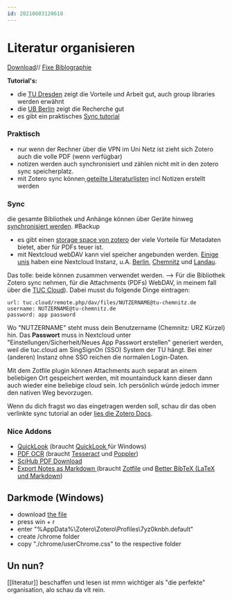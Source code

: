 ```yaml
---
id: 20210603120618
---
```


# Literatur organisieren

[Download](https://www.zotero.org/download/)// [Fixe Biblographie](https://zbib.org)

**Tutorial's:**

* die [TU Dresden](https://www.youtube.com/watch?v=PqQp_oUUY5w) zeigt die Vorteile und Arbeit gut, auch group libraries werden erwähnt
* die [UB Berlin](https://www.youtube.com/watch?v=rqpRQhK9Al0) zeigt die Recherche gut
* es gibt ein praktisches [Sync tutorial](https://www.youtube.com/watch?v=5UV6Ce3evUY)

### Praktisch

* nur wenn der Rechner über die VPN im Uni Netz ist zieht sich Zotero auch die volle PDF (wenn verfügbar)
* notizen werden auch synchronisiert und zählen nicht mit in den zotero sync speicherplatz.
* mit Zotero sync können[ geteilte Literaturlisten](https://www.zotero.org/groups/) incl Notizen erstellt werden

### Sync

die gesamte Bibliothek und Anhänge können über Geräte hinweg [synchronisiert werden](https://www.zotero.org/support/preferences/sync#file_syncing). #Backup

* es gibt einen [storage space von zotero](https://www.zotero.org/support/sync#zotero_file_storage) der viele Vorteile für Metadaten bietet, aber für PDFs teuer ist.
* mit Nextcloud webDAV kann viel speicher angebunden werden. [Einige unis](https://nextcloud.com/industries/education) haben eine Nextcloud Instanz, u.A. [Berlin](https://tubcloud.tu-berlin.de/login), [Chemnitz](https://tuc.cloud) und [Landau](https://cloud.uni-landau.de/index.php/login).

Das tolle: beide können zusammen verwendet werden. --> Für die Bibliothek Zotero sync nehmen, für die Attachments (PDFs) WebDAV, in meinem fall über die [TUC Cloud](https://tuc.cloud)). 
Dabei musst du folgende Dinge eintragen:

```
url: tuc.cloud/remote.php/dav/files/NUTZERNAME@tu-chemnitz.de
username: NUTZERNAME@tu-chemnitz.de
password: app password
```

Wo "NUTZERNAME" steht muss dein Benutzername (Chemnitz: URZ Kürzel) hin. Das **Passwort** muss in Nextcloud unter "Einstellungen/Sicherheit/Neues App Passwort erstellen" generiert werden, weil die tuc.cloud am SingSignOn (SSO) System der TU hängt. Bei einer (anderen) Instanz ohne SSO reichen die normalen Login-Daten.

Mit dem Zotfile plugin können Attachments auch separat an einem beliebigen Ort gespeichert werden, mit mountainduck kann dieser dann auch wieder eine beliebige cloud sein. Ich persönlich würde jedoch immer den nativen Weg bevorzugen.

Wenn du dich fragst wo das eingetragen werden soll, schau dir das oben verlinkte sync tutorial an oder [lies die Zotero Docs](https://www.zotero.org/support/preferences/sync#file_syncing).

### Nice Addons

* [QuickLook](https://github.com/mronkko/ZoteroQuickLook) (braucht [QuickLook ](https://github.com/QL-Win/QuickLook/releases)für Windows)
* [PDF OCR](https://github.com/UB-Mannheim/zotero-ocr) (braucht [Tesseract](https://github.com/UB-Mannheim/tesseract/wiki) und [Poppler](https://github.com/UB-Mannheim/zotero-ocr/wiki/Install-pdftoppm))
* [SciHub PDF Download](https://github.com/ethanwillis/zotero-scihub)
* [Export Notes as Markdown ](https://github.com/argenos/zotero-mdnotes)(braucht [Zotfile](http://zotfile.com/) und [Better BibTeX (LaTeX und Markdown](https://github.com/retorquere/zotero-better-bibtex))

## Darkmode (Windows)
* download [the file](https://github.com/Rosmaninho/Zotero-Dark-Theme)
* press win + r
* enter "%AppData%\Zotero\Zotero\Profiles\7yz0knbh.default"
* create /chrome folder
* copy "./chrome/userChrome.css" to the respective folder

## Un nun?
[[literatur]] beschaffen und lesen ist mmn wichtiger als "die perfekte" organisation, alo schau da vlt rein.

